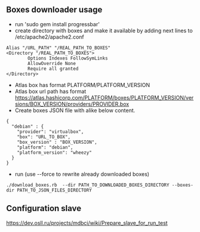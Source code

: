## Boxes downloader usage

* run 'sudo gem install progressbar'
* create directory with boxes and make it available by adding next lines to /etc/apache2/apache2.conf
```
Alias "/URL_PATH" "/REAL_PATH_TO_BOXES"
<Directory "/REAL_PATH_TO_BOXES">
        Options Indexes FollowSymLinks
        AllowOverride None
        Require all granted
</Directory>
```
* Atlas box has format PLATFORM/PLATFORM_VERSION
* Atlas box url path has format https://atlas.hashicorp.com/PLATFORM/boxes/PLATFORM_VERSION/versions/BOX_VERSION/providers/PROVIDER.box
* Сreate boxes JSON file with alike below content.
```
{
  "debian" : {
    "provider": "virtualbox",
    "box": "URL_TO_BOX", 
    "box_version" : "BOX_VERSION",
    "platform": "debian",
    "platform_version": "wheezy"
  }
}
```
* run (use --force to rewrite already downloaded boxes)
```
./download_boxes.rb  --dir PATH_TO_DOWNLOADED_BOXES_DIRECTORY --boxes-dir PATH_TO_JSON_FILES_DIRECTORY
```

## Configuration slave
https://dev.osll.ru/projects/mdbci/wiki/Prepare_slave_for_run_test
